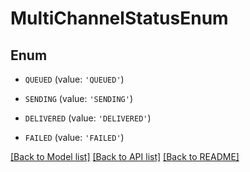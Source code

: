 # MultiChannelStatusEnum


## Enum

* `QUEUED` (value: `'QUEUED'`)

* `SENDING` (value: `'SENDING'`)

* `DELIVERED` (value: `'DELIVERED'`)

* `FAILED` (value: `'FAILED'`)

[[Back to Model list]](../README.md#documentation-for-models) [[Back to API list]](../README.md#documentation-for-api-endpoints) [[Back to README]](../README.md)


